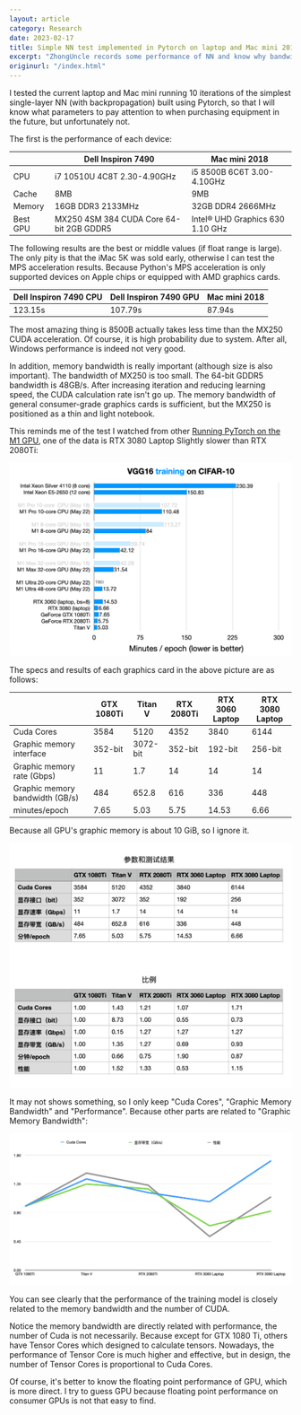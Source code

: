 ```yaml
---
layout: article
category: Research
date: 2023-02-17
title: Simple NN test implemented in Pytorch on laptop and Mac mini 2018
excerpt: "ZhongUncle records some performance of NN and know why bandwidth of gpu is important for Machine Learning."
originurl: "/index.html"
---
```

I tested the current laptop and Mac mini running 10 iterations of the simplest single-layer NN (with backpropagation) built using Pytorch, so that I will know what parameters to pay attention to when purchasing equipment in the future, but unfortunately not.

The first is the performance of each device:

| |Dell Inspiron 7490|Mac mini 2018|
|-|-|-|
|CPU|i7 10510U 4C8T 2.30-4.90GHz|i5 8500B 6C6T 3.00-4.10GHz|
|Cache|8MB|9MB|
|Memory|16GB DDR3 2133MHz|32GB DDR4 2666MHz|
|Best GPU|MX250 4SM 384 CUDA Core 64-bit 2GB GDDR5|Intel® UHD Graphics 630 1.10 GHz|

The following results are the best or middle values (if float range is large). The only pity is that the iMac 5K was sold early, otherwise I can test the MPS acceleration results. Because Python's MPS acceleration is only supported devices on Apple chips or equipped with AMD graphics cards.

|Dell Inspiron 7490 CPU|Dell Inspiron 7490 GPU|Mac mini 2018|
|-|-|-|
|123.15s|107.79s|87.94s|

The most amazing thing is 8500B actually takes less time than the MX250 CUDA acceleration. Of course, it is high probability due to system. After all, Windows performance is indeed not very good.

In addition, memory bandwidth is really important (although size is also important). The bandwidth of MX250 is too small. The 64-bit GDDR5 bandwidth is 48GB/s. After increasing iteration and reducing learning speed, the CUDA calculation rate isn't go up. The memory bandwidth of general consumer-grade graphics cards is sufficient, but the MX250 is positioned as a thin and light notebook.

This reminds me of the test I watched from other [Running PyTorch on the M1 GPU](https://sebastianraschka.com/blog/2022/pytorch-m1-gpu.html), one of the data is RTX 3080 Laptop Slightly slower than RTX 2080Ti:

<img alt="Pictures tested by others" src="/assets/images/vgg-benchmark-training.png" style="box-shadow: 0px 0px 0px 0px">

The specs and results of each graphics card in the above picture are as follows:

| |GTX 1080Ti|Titan V|RTX 2080Ti|RTX 3060 Laptop|RTX 3080 Laptop|
|-|-|-|-|-|-|
|Cuda Cores|3584|5120|4352|3840|6144|
|Graphic memory interface|352-bit|3072-bit|352-bit|192-bit|256-bit|
|Graphic memory rate (Gbps)|11|1.7|14|14|14|
|Graphic memory bandwidth (GB/s)|484|652.8|616|336|448|
|minutes/epoch|7.65|5.03|5.75|14.53|6.66|

Because all GPU's graphic memory is about 10 GiB, so I ignore it.

<img src="/assets/images/bc6ba17af8cdca3cccbe0a980fda184b.png" style="box-shadow: 0px 0px 0px 0px">

It may not shows something, so I only keep "Cuda Cores", "Graphic Memory Bandwidth" and "Performance". Because other parts are related to "Graphic Memory Bandwidth":

<img alt="something in data" src="/assets/images/2485e6c0d1e87391fac8337c7079b2e0.png" style="box-shadow: 0px 0px 0px 0px">

You can see clearly that the performance of the training model is closely related to the memory bandwidth and the number of CUDA.

Notice the memory bandwidth are directly related with performance, the number of Cuda is not necessarily. Because except for GTX 1080 Ti, others have Tensor Cores which designed to calculate tensors. Nowadays, the performance of Tensor Core is much higher and effective, but in design, the number of Tensor Cores is proportional to Cuda Cores.

Of course, it's better to know the floating point performance of GPU, which is more direct. I try to guess GPU because floating point performance on consumer GPUs is not that easy to find.